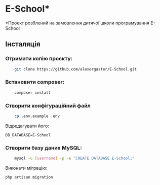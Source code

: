 # E-School*

*Проєкт розблений на замовлення дитячої школи програмування E-School

## Інсталяція

### Отримати копію проєкту:
```bash
    git clone https://github.com/alexergaster/E-School.git
```

### Встановити composer:
```bash
    composer install
```

### Створити конфігураційний файл

```bash
    cp .env.example .env
```

Відредагувати його:

`
DB_DATABASE=E-School
`

### Створити базу даних MySQL:
```bash
    mysql -u [username] -p -e "CREATE DATABASE E-School;"
```

Виконати міграцію:

`
php artisan migration
`


